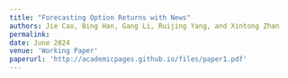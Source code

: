 ```yaml
---
title: "Forecasting Option Returns with News"
authors: Jie Cao, Bing Han, Gang Li, Ruijing Yang, and Xintong Zhan
permalink: 
date: June 2024
venue: 'Working Paper'
paperurl: 'http://academicpages.github.io/files/paper1.pdf'
---
```


